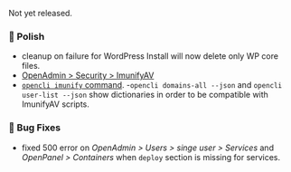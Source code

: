 Not yet released.

### 💅 Polish
- cleanup on failure for WordPress Install will now delete only WP core files.
- [OpenAdmin > Security > ImunifyAV](https://i.postimg.cc/3KFwf2XR/2025-08-04-12-51.png)
- [`opencli imunify` command](https://dev.openpanel.com/cli/imunify).
-`opencli domains-all --json` and `opencli user-list --json` show dictionaries in order to be compatible with ImunifyAV scripts.

### 🐛 Bug Fixes
- fixed 500 error on *OpenAdmin > Users > singe user > Services* and *OpenPanel > Containers* when `deploy` section is missing for services.
